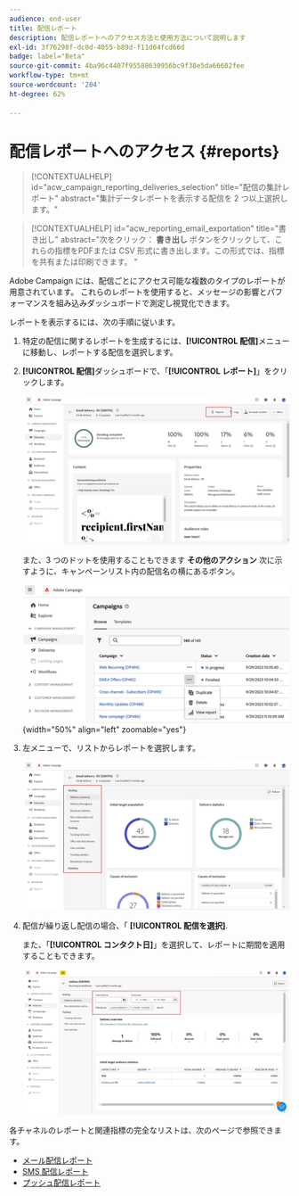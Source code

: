 ```yaml
---
audience: end-user
title: 配信レポート
description: 配信レポートへのアクセス方法と使用方法について説明します
exl-id: 3f76298f-dc0d-4055-b89d-f11d64fcd66d
badge: label="Beta"
source-git-commit: 4ba96c4407f95588630956bc9f38e5da66602fee
workflow-type: tm+mt
source-wordcount: '204'
ht-degree: 62%

---
```


# 配信レポートへのアクセス {#reports}

>[!CONTEXTUALHELP]
>id="acw_campaign_reporting_deliveries_selection"
>title="配信の集計レポート"
>abstract="集計データレポートを表示する配信を 2 つ以上選択します。"


>[!CONTEXTUALHELP]
>id="acw_reporting_email_exportation"
>title="書き出し"
>abstract="次をクリック： **書き出し** ボタンをクリックして、これらの指標をPDFまたは CSV 形式に書き出します。この形式では、指標を共有または印刷できます。 "

Adobe Campaign には、配信ごとにアクセス可能な複数のタイプのレポートが用意されています。 これらのレポートを使用すると、メッセージの影響とパフォーマンスを組み込みダッシュボードで測定し視覚化できます。

レポートを表示するには、次の手順に従います。

1. 特定の配信に関するレポートを生成するには、**[!UICONTROL 配信]**&#x200B;メニューに移動し、レポートする配信を選択します。

1. **[!UICONTROL 配信]**&#x200B;ダッシュボードで、「**[!UICONTROL レポート]**」をクリックします。

   ![](assets/reporting2.png)

   また、3 つのドットを使用することもできます **その他のアクション** 次に示すように、キャンペーンリスト内の配信名の横にあるボタン。

   ![](assets/campaign-reports-view.png){width="50%" align="left" zoomable="yes"}

1. 左メニューで、リストからレポートを選択します。

   ![](assets/reporting.png)

1. 配信が繰り返し配信の場合、「 **[!UICONTROL 配信を選択]**.

   また、「**[!UICONTROL コンタクト日]**」を選択して、レポートに期間を適用することもできます。

   ![](assets/delivery-recurring.png)

各チャネルのレポートと関連指標の完全なリストは、次のページで参照できます。

* [メール配信レポート](email-report.md)
* [SMS 配信レポート](sms-report.md)
* [プッシュ配信レポート](push-report.md)
